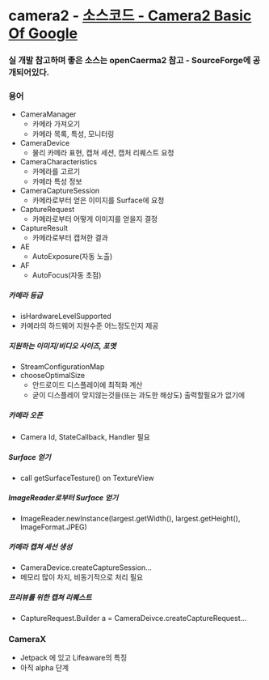 # camera2 - [소스코드 - Camera2 Basic Of Google](https://github.com/googlearchive/android-Camera2Basic)
### 실 개발 참고하며 좋은 소스는 openCaerma2 참고 - SourceForge에 공개되어있다.
### 용어
* CameraManager
  * 카메라 가져오기
  * 카메라 목록, 특성, 모니터링
* CameraDevice
  * 물리 카메라 표현, 캡쳐 세션, 캡처 리퀘스트 요청
* CameraCharacteristics
  * 카메라를 고르기
  * 카메라 특성 정보
* CameraCaptureSession
  * 카메라로부터 얻은 이미지를 Surface에 요청
* CaptureRequest
  * 카메라로부터 어떻게 이미지를 얻을지 결정
* CaptureResult
  * 카메라로부터 캡쳐한 결과
* AE
  * AutoExposure(자동 노출)
* AF
  * AutoFocus(자동 초점)

##### 카메라 등급
* isHardwareLevelSupported
* 카메라의 하드웨어 지원수준 어느정도인지 제공
##### 지원하는 이미지/비디오 사이즈, 포멧 
* StreamConfigurationMap
* chooseOptimalSize
  * 안드로이드 디스플레이에 최적화 계산
  * 굳이 디스플레이 맞지않는것을(또는 과도한 해상도) 출력할필요가 없기에
##### 카메라 오픈
* Camera Id, StateCallback, Handler 필요
##### Surface 얻기
* call getSurfaceTesture() on TextureView
##### ImageReader로부터 Surface 얻기
* ImageReader.newInstance(largest.getWidth(), largest.getHeight(), ImageFormat.JPEG)
##### 카메라 캡쳐 세선 생성
* CameraDevice.createCaptureSession...
* 메모리 많이 차지, 비동기적으로 처리 필요
##### 프리뷰를 위한 캡쳐 리퀘스트
* CaptureRequest.Builder a = CameraDeivce.createCaptureRequest...





### CameraX
* Jetpack 에 있고 Lifeaware의 특징
* 아직 alpha 단계

